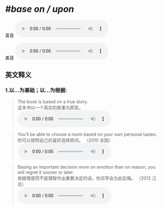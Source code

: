 # ***\#base on / upon*** 
英音
<audio src="./media/base on1_AAC.aac" controls="controls"></audio>

美音
<audio src="./media/base on2_AAC.aac" controls="controls"></audio>



  

英文释义
---
### 1.**以…为基础；以…为根据:**  

 > The book is based on a true story.   
 > 这本书以一个真实的故事为原型。    
<audio src="./media/3-base.aac" controls="controls"></audio>

 > You’ll be able to choose a room based on your own personal tastes.   
 > 你可以按照自己的喜好选择房间。  （2010 全国）  
<audio src="./media/4-base.aac" controls="controls"></audio>

 > Basing an important decision more on emotion than on reason, you will regret it sooner or later.   
 > 依据情感而不是理智作出重要决定的话，你迟早会为此后悔。  （2012 江苏）  
<audio src="./media/P44 base-1.aac" controls="controls"></audio>


